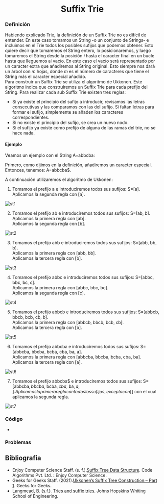 
<div align="center">

# Suffix Trie  

 <div align="left">
 
 ### Definición  
  Habiendo explicado Trie, la definición de un Suffix Trie no es difícil de entender. En este caso tomamos un String -o un conjunto de Strings- e incluimos en el Trie todos los posibles sufijos que podemos obtener. Esto quiere decir que tomaremos el String entero, lo posicionaremos, y luego tomaremos el String desde la posición $i$ hasta el caracter final en un bucle hasta que lleguemos al vacío. En este caso el vacío será representado por un caracter extra que añadiremos al String original. Esto siempre nos dará un árbol con $m$ hojas, donde $m$ es el número de caracteres que tiene el String más el caracter especial añadido.  
  Para construir un Suffix Trie se utiliza el algoritmo de 
Ukkonen. Este algoritmo indica que construiremos un Suffix Trie para cada prefijo del String. Para realizar cada sub Suffix Trie existen tres reglas:  

* Si ya existe el principio del sufijo a introducir, revisamos las letras consecutivas y las comparamos con las del sufijo. Si faltan letras para formar el sufijo, simplemente se añaden los caracteres correspondientes.  
* Si no existe el principio del sufijo, se crea un nuevo nodo.  
* Si el sufijo ya existe como prefijo de alguna de las ramas del trie, no se hace nada.  
  
 #### Ejemplo  
  
  Veamos un ejemplo con el String A=abbcba:  

Primero, como dijimos en la definición, añadiremos un caracter especial. Entonces, tenemos: A=abbcba$.  
  
  A continuación utilizaremos el algoritmo de Ukkonen:  
1. Tomamos el prefijo a e introduciremos todos sus sufijos: S=[a].  
  Aplicamos la segunda regla con [a].

  ![st1](https://imgur.com/yaLrvky.png)

2. Tomamos el prefijo ab e introduciremos todos sus sufijos: S=[ab, b].  
  Aplicamos la primera regla con [ab].  
  Aplicamos la segunda regla con [b].

  ![st2](https://imgur.com/fXrmP4T.png)

3. Tomamos el prefijo abb e introduciremos todos sus sufijos: S=[abb, bb, b].  
  Aplicamos la primera regla con [abb, bb].  
  Aplicamos la tercera regla con [b].

![st3](https://imgur.com/ne0lAgN.png)

4. Tomamos el prefijo abbc e introduciremos todos sus sufijos: S=[abbc, bbc, bc, c].  
  Aplicamos la primera regla con [abbc, bbc, bc].  
  Aplicamos la segunda regla con [c].

![st4](https://imgur.com/lwr8GQj.png)
  
5. Tomamos el prefijo abbcb e introduciremos todos sus sufijos: S=[abbcb, bbcb, bcb, cb, b].  
  Aplicamos la primera regla con [abbcb, bbcb, bcb, cb].  
  Aplicamos la tercera regla con [b].

![st5](https://imgur.com/BM4slWg.png)

6. Tomamos el prefijo abbcba e introduciremos todos sus sufijos: S=[abbcba, bbcba, bcba, cba, ba, a].  
  Aplicamos la primera regla con [abbcba, bbcba, bcba, cba, ba].  
  Aplicamos la tercera regla con [a].

![st6](https://imgur.com/LfCGEPZ.png)

7. Tomamos el prefijo abbcba$ e introduciremos todos sus sufijos: S=[abbcba$, bbcba$, bcba$, cba$, ba$, a$, $].  
  Aplicamos la primera regla con todos los sufijos, excepto con [$] con el cual aplicamos la segunda regla.

![st7](https://imgur.com/xZkvCTR.png)

   ### Código  
  * []()
  
  ### Problemas  
  
  ## Bibliografía  
  * Enjoy Computer Science Staff. (s. f.).[Suffix Tree Data Structure](https://www.enjoyalgorithms.com/blog/suffix-tree-data-structure). Code Algorithms Pvt. Ltd. : Enjoy Computer Science.  
  * Geeks for Geeks Staff. (2021).[Ukkonen’s Suffix Tree Construction – Part 1](https://www.geeksforgeeks.org/ukkonens-suffix-tree-construction-part-1/). Geeks for Geeks. 
  * Langmead, B. (s.f.). [Tries and suffix tries](https://www.cs.jhu.edu/~langmea/resources/lecture_notes/tries_and_suffix_tries.pdf). Johns Hopskins Whiting School of Engineering.
